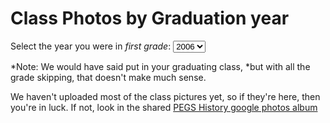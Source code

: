 # Class Photos by Graduation year

Select the year you were in *first grade*: 
<select id="first_year"> <!-- onchange="load_photos();">-->
	<option value="2006">2006</option>
	<option value="2005">2005</option>
	<option value="2004">2004</option>
	<option value="2003">2003</option>
</select>

*Note: We would have said put in your graduating class, 
*but with all the grade skipping, that doesn't make much sense.

<!--*Note: Put in the year you would have graduated, without skipping any grades. 
*For example, if you were in 5th grade in 2009-2010, select 2017 even if you graduated in 2016-->

We haven't uploaded most of the class pictures yet, so if they're here, then you're in luck. 
If not, look in the shared [PEGS History google photos album](https://photos.google.com/share/AF1QipP3AVw6w-Ee8S4nkstATMq4AlQ6uB5JAQFLAI-ufwojwftqZPv52eHemkumOgt2sw?key=YUhFSHRIcVRSMDhHckZTajFXbThOTDdjR0NMMkNR)

<div id="fifth_pics">
</div>

<script>
	img_folder = "/pegs-history/media/images/";
	function load_photos(e) {
		sel = document.getElementById("first_year");
		var first_yr = Number(sel.value);
		// alert("Selected: "+first_yr);
		var fifth_year = first_yr + 4;
		// var fifth_year = sel_grad_yr - 7;
		
		img_src = img_folder+(fifth_year-1)+"_"+fifth_year+"_g5_trim.jpg";
		alt_text = "5th grade "+(fifth_year-1)+"-"+fifth_year;

		document.getElementById("fifth_pics").innerHTML = "<img src=\""+img_src+"\" alt=\""+alt_text+"\" />";
	}
	
	sel = document.getElementById("first_year");
	sel.onchange = load_photos;
	//sel.addEventListener("change", load_photos);
</script>
<!--
[2016](./2016.html)
[2015](./2015.html)
-->
